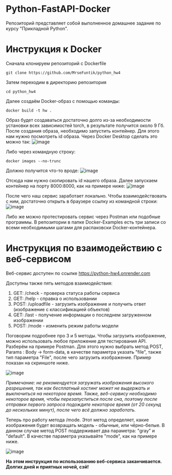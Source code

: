 # Python-FastAPI-Docker
Репозиторий представляет собой выполненное домашнее задание по курсу "Прикладной Python".
# Инструкция к Docker
Сначала клонируем репозиторий с Dockerfile

```
git clone https://github.com/MrseFuntik/python_hw4
```

Затем переходим в директорию репозитория

```
cd python_hw4
```

Далее создаём Docker-образ с помощью команды:

```
docker build -t hw .
```

Образ будет создаваться достаточно долго из-за необходимости установки всех зависимостей torch, в результате получится около 9 Гб. После создания образа, необходимо запустить контейнер. Для этого нам нужно посмотреть id образа. Через Docker Desktop сделать это можно так:
![image](https://github.com/MrseFuntik/python_hw4/assets/136927535/f3993633-2eb3-4347-b15c-5b5ec2e95eaf)


Либо через командную строку:

```
docker images --no-trunc
```

Должно получится что-то вроде:
![image](https://github.com/MrseFuntik/python_hw4/assets/136927535/a2fa7ce2-389c-484b-bb8c-caff55f3f4e4)


Отсюда нам нужно скопировать id нашего образа. Далее запускаем контейнер на порту 8000:8000, как на примере ниже:
![image](https://github.com/MrseFuntik/python_hw4/assets/136927535/0cce9006-d2bf-4013-a72f-78dad4261da3)


После чего наш сервис заработает локально. Чтобы взаимодействовать с ним, достаточно открыть в браузере ссылку из командной строки:
![image](https://github.com/MrseFuntik/python_hw4/assets/136927535/966daae0-adeb-4b0a-974e-f45c11c4da6c)


Либо же можно протестировать сервис через Postman или подобные программы. В репозитории в папке Docker-Examples есть три записи со всеми необходимыми шагами для распаковски Docker-контейнера.

# Инструкция по взаимодействию с веб-сервисом

Веб-сервис доступен по ссылке https://python-hw4.onrender.com

Доступны также пять методов взаимодействия:

1) GET:  /check - проверка статуса работы сервиса
2) GET:  /help - справка о использовании
3) POST: /uploadfile - загрузить изображение и получить ответ (изображение с классификацией объектов)
4) GET: /last - получение информации о последнем загруженном изображении
5) POST: /mode - изменить режим работы модели

Поговорим подробнее про 3 и 5 методы. Чтобы загрузить изображение, можно использовать любое приложение для тестирования API. Разберём на примере Postman. Для этого нужно выбрать метод POST, Params : Body -> form-data, в качестве параметра указать "file", также тип параметра "File", после чего загрузить изображение. Пример показан на скриншоте ниже.

![image](https://github.com/MrseFuntik/python_hw4/assets/136927535/0f6ed78f-df30-42a9-82c8-8fc1f567451e)


_Примечание: не рекомендуется загружать изображения высокого разрешения, так как бесплатный хостинг может не выдержать и выключиться на некоторое время. Также, веб-сервису необходимо некоторое время, чтобы перезапуститься после сна, поэтому после отправки первого запроса подождите некоторое время (от 20 секунд до нескольких минут), после чего всё должно заработать._

Теперь про работу метода /mode. Этот метод определяет, какие изображения будет возвращать модель - обычные, или чёрно-белые. В данном случае метод POST поддерживает два параметра: "gray" и "default". В качестве параметра указывайте "mode", как на примере ниже.

![image](https://github.com/MrseFuntik/python_hw4/assets/136927535/9950f230-c9aa-4f30-9dff-64135dd000fd)


__На этом инструкция по использованию веб-сервиса заканчивается. Долгих дней и приятных ночей, сэй!__



